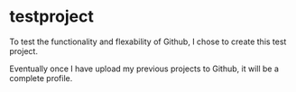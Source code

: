 # testproject
To test the functionality and flexability of Github, I chose to create this test project.

Eventually once I have upload my previous projects to Github, it will be a complete profile.
